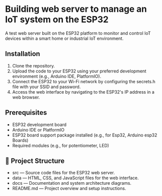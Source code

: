 # Building web server to manage an IoT system on the ESP32



A test web server built on the ESP32 platform to monitor and control IoT devices within a smart home or industrial IoT environment.​


## Installation

1. Clone the repository.
2. Upload the code to your ESP32 using your preferred development environment (e.g., Arduino IDE, PlatformIO).​
3. Connect the ESP32 to your Wi-Fi network by configuring the secrets.h file with your SSID and password.​
4. Access the web interface by navigating to the ESP32's IP address in a web browser.​


## Prerequisites

- ESP32 development board
- Arduino IDE or PlatformIO
- ESP32 board support package installed (e.g., for Esp32, Arduino esp32 Boards)
- Required modules (e.g., for potentiometer, LED)


## 📁 Project Structure

- src — Source code files for the ESP32 web server.
- data — HTML, CSS, and JavaScript files for the web interface.
- docs — Documentation and system architecture diagrams.
- README.md — Project overview and setup instructions.​


